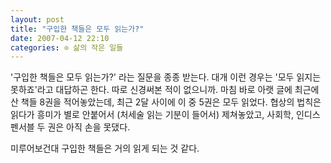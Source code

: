 ```yaml
---
layout: post
title: "구입한 책들은 모두 읽는가?"
date: 2007-04-12 22:10
categories: ⊙ 삶의 작은 일들
---
```


'구입한 책들은 모두 읽는가?' 라는 질문을 종종 받는다.
대개 이런 경우는 '모두 읽지는 못하죠'라고 대답하곤 한다. 따로 신경써본 적이 없으니까.
마침 바로 아랫 글에 최근에 산 책들 8권을 적어놓았는데, 최근 2달 사이에 이 중 5권은 모두 읽었다.
협상의 법칙은 읽다가 흥미가 별로 안붙어서 (처세술 읽는 기분이 들어서) 제쳐놓았고, 사회학, 인디스펜서블 두 권은 아직 손을 못댔다.

미루어보건대 구입한 책들은 거의 읽게 되는 것 같다.
       

